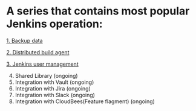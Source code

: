 # A series that contains most popular Jenkins operation:

[1. Backup data](./1_Backup/1_Backup.md)

[2. Distributed build agent](./2_Distributed_Build/index.md)

[3. Jenkins user management](./3_User_Management/index.md)

4. Shared Library (ongoing)
5. Integration with Vault (ongoing)
6. Integration with Jira (ongoing)
7. Integration with Slack (ongoing)
8. Integration with CloudBees(Feature flagment) (ongoing)
